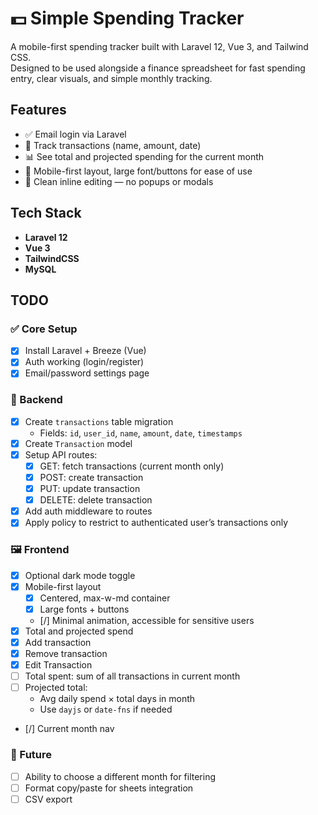 # 💵 Simple Spending Tracker

A mobile-first spending tracker built with Laravel 12, Vue 3, and Tailwind CSS.  
Designed to be used alongside a finance spreadsheet for fast spending entry, clear visuals, and simple monthly tracking.

## Features

- ✅ Email login via Laravel
- 📆 Track transactions (name, amount, date)
- 📊 See total and projected spending for the current month
- 📱 Mobile-first layout, large font/buttons for ease of use
- 🧠 Clean inline editing — no popups or modals

## Tech Stack

- **Laravel 12**
- **Vue 3**
- **TailwindCSS**
- **MySQL**

## TODO

### ✅ Core Setup

- [x] Install Laravel + Breeze (Vue)
- [x] Auth working (login/register)
- [x] Email/password settings page

### 🧱 Backend

- [x] Create `transactions` table migration
     - Fields: `id`, `user_id`, `name`, `amount`, `date`, `timestamps`
- [x] Create `Transaction` model
- [x] Setup API routes:
     - [x] GET: fetch transactions (current month only)
     - [x] POST: create transaction
     - [x] PUT: update transaction
     - [x] DELETE: delete transaction
- [x] Add auth middleware to routes
- [x] Apply policy to restrict to authenticated user’s transactions only

### 🖼️ Frontend

- [x] Optional dark mode toggle
- [x] Mobile-first layout
     - [x] Centered, max-w-md container
     - [x] Large fonts + buttons
     - [/] Minimal animation, accessible for sensitive users
- [x] Total and projected spend
- [x] Add transaction
- [x] Remove transaction
- [x] Edit Transaction
- [ ] Total spent: sum of all transactions in current month
- [ ] Projected total:
     - Avg daily spend × total days in month
     - Use `dayjs` or `date-fns` if needed
- [/] Current month nav

### 🧪 Future

- [ ] Ability to choose a different month for filtering
- [ ] Format copy/paste for sheets integration
- [ ] CSV export

